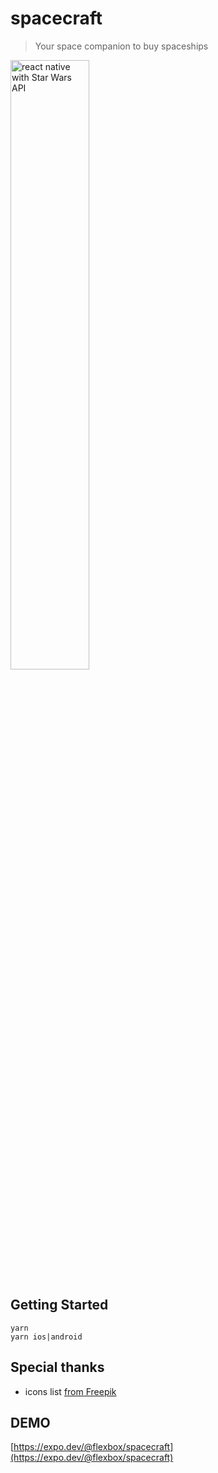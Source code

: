# spacecraft

> Your space companion to buy spaceships

<img src="https://github.com/flexbox/react-native-bootcamp/raw/main/hackathon/spacecraft/spacecraft-preview.gif" width="50%" height="50%" alt="react native with Star Wars API" />

## Getting Started

```console
yarn
yarn ios|android
```

## Special thanks

- icons list [from Freepik](https://www.flaticon.com/packs/space-rocket?k=1624261508965)

## DEMO

[https://expo.dev/@flexbox/spacecraft](https://expo.dev/@flexbox/spacecraft)
